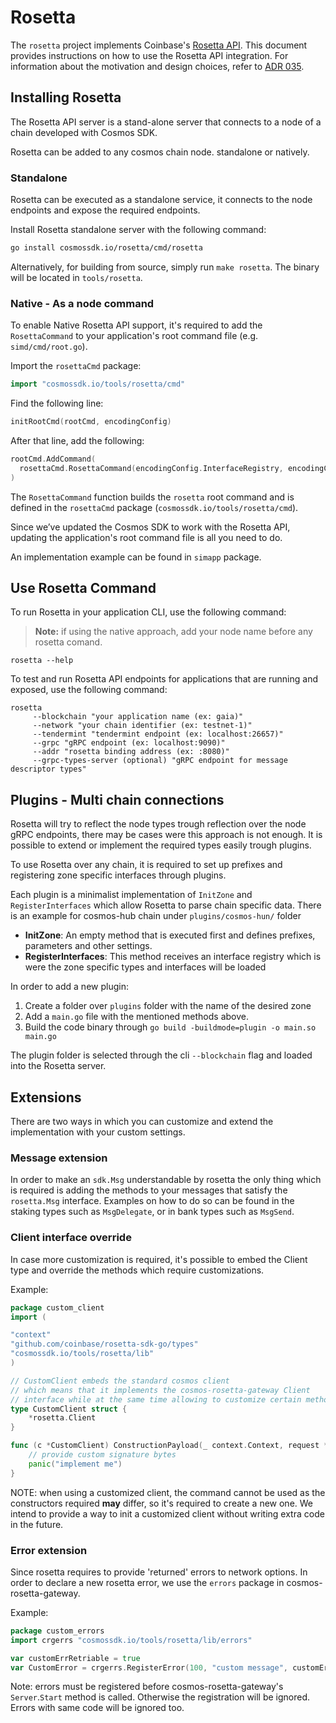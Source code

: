 # Rosetta

The `rosetta` project implements Coinbase's [Rosetta API](https://www.rosetta-api.org). This document provides instructions on how to use the Rosetta API integration. For information about the motivation and design choices, refer to [ADR 035](https://docs.cosmos.network/main/architecture/adr-035-rosetta-api-support).

## Installing Rosetta

The Rosetta API server is a stand-alone server that connects to a node of a chain developed with Cosmos SDK.

Rosetta can be added to any cosmos chain node. standalone or natively.

### Standalone 

Rosetta can be executed as a standalone service, it connects to the node endpoints and expose the required endpoints.

Install Rosetta standalone server with the following command:

```bash
go install cosmossdk.io/rosetta/cmd/rosetta
```

Alternatively, for building from source, simply run `make rosetta`. The binary will be located in `tools/rosetta`.

### Native - As a node command

To enable Native Rosetta API support, it's required to add the `RosettaCommand` to your application's root command file (e.g. `simd/cmd/root.go`).

Import the `rosettaCmd` package:

```go
import "cosmossdk.io/tools/rosetta/cmd"
```

Find the following line:

```go
initRootCmd(rootCmd, encodingConfig)
```

After that line, add the following:

```go
rootCmd.AddCommand(
  rosettaCmd.RosettaCommand(encodingConfig.InterfaceRegistry, encodingConfig.Codec)
)
```

The `RosettaCommand` function builds the `rosetta` root command and is defined in the `rosettaCmd` package (`cosmossdk.io/tools/rosetta/cmd`).

Since we’ve updated the Cosmos SDK to work with the Rosetta API, updating the application's root command file is all you need to do.

An implementation example can be found in `simapp` package.

## Use Rosetta Command

To run Rosetta in your application CLI, use the following command:

> **Note:** if using the native approach, add your node name before any rosetta comand.

```shell
rosetta --help
```

To test and run Rosetta API endpoints for applications that are running and exposed, use the following command:

```shell
rosetta
     --blockchain "your application name (ex: gaia)"
     --network "your chain identifier (ex: testnet-1)"
     --tendermint "tendermint endpoint (ex: localhost:26657)"
     --grpc "gRPC endpoint (ex: localhost:9090)"
     --addr "rosetta binding address (ex: :8080)"
     --grpc-types-server (optional) "gRPC endpoint for message descriptor types"
```

## Plugins - Multi chain connections

Rosetta will try to reflect the node types trough reflection over the node gRPC endpoints, there may be cases were this approach is not enough. It is possible to extend or implement the required types easily trough plugins.

To use Rosetta over any chain, it is required to set up prefixes and registering zone specific interfaces through plugins.

Each plugin is a minimalist implementation of `InitZone` and `RegisterInterfaces` which allow Rosetta to parse chain specific data. There is an example for cosmos-hub chain under `plugins/cosmos-hun/` folder
- **InitZone**: An empty method that is executed first and defines prefixes, parameters and other settings.
- **RegisterInterfaces**: This method receives an interface registry which is were the zone specific types and interfaces will be loaded

In order to add a new plugin: 
1. Create a folder over `plugins` folder with the name of the desired zone
2. Add a `main.go` file with the mentioned methods above.
3. Build the code binary through `go build -buildmode=plugin -o main.so main.go` 

The plugin folder is selected through the cli `--blockchain` flag and loaded into the Rosetta server.

## Extensions

There are two ways in which you can customize and extend the implementation with your custom settings.

### Message extension

In order to make an `sdk.Msg` understandable by rosetta the only thing which is required is adding the methods to your messages that satisfy the `rosetta.Msg` interface. Examples on how to do so can be found in the staking types such as `MsgDelegate`, or in bank types such as `MsgSend`.

### Client interface override

In case more customization is required, it's possible to embed the Client type and override the methods which require customizations.

Example:

```go
package custom_client
import (

"context"
"github.com/coinbase/rosetta-sdk-go/types"
"cosmossdk.io/tools/rosetta/lib"
)

// CustomClient embeds the standard cosmos client
// which means that it implements the cosmos-rosetta-gateway Client
// interface while at the same time allowing to customize certain methods
type CustomClient struct {
    *rosetta.Client
}

func (c *CustomClient) ConstructionPayload(_ context.Context, request *types.ConstructionPayloadsRequest) (resp *types.ConstructionPayloadsResponse, err error) {
    // provide custom signature bytes
    panic("implement me")
}
```

NOTE: when using a customized client, the command cannot be used as the constructors required **may** differ, so it's required to create a new one. We intend to provide a way to init a customized client without writing extra code in the future.

### Error extension

Since rosetta requires to provide 'returned' errors to network options. In order to declare a new rosetta error, we use the `errors` package in cosmos-rosetta-gateway.

Example:

```go
package custom_errors
import crgerrs "cosmossdk.io/tools/rosetta/lib/errors"

var customErrRetriable = true
var CustomError = crgerrs.RegisterError(100, "custom message", customErrRetriable, "description")
```

Note: errors must be registered before cosmos-rosetta-gateway's `Server`.`Start` method is called. Otherwise the registration will be ignored. Errors with same code will be ignored too.
